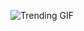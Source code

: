 
<!-- GIF_SECTION -->
![Trending GIF](https://media4.giphy.com/media/v1.Y2lkPThiYjIxNzcyazh2eGIxZGxwb2dyaWRsbTF3cWxzaTBlbGRsaW81bDNkb24xMzdqMiZlcD12MV9naWZzX3NlYXJjaCZjdD1n/YFkpsHWCsNUUo/giphy.gif)
<!-- END_GIF_SECTION -->
